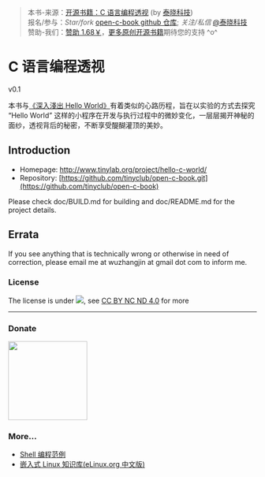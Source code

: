 > 本书-来源：[开源书籍：C 语言编程透视](http://www.tinylab.org/project/hello-c-world/) (by [泰晓科技](http://tinylab.org))<br>
> 报名/参与：*Star/fork* [open-c-book github 仓库](https://github.com/tinyclub/open-c-book); *关注/私信* [@泰晓科技](http://weibo.com/tinylaborg)  <br>
> 赞助-我们：[赞助 1.68￥](#donate)，[更多原创开源书籍](#more)期待您的支持 ^o^ <br>


# C 语言编程透视

v0.1

本书与[《深入淺出 Hello World》](http://blog.linux.org.tw/~jserv/archives/001844.html)有着类似的心路历程，旨在以实验的方式去探究 “Hello World” 这样的小程序在开发与执行过程中的微妙变化，一层层揭开神秘的面纱，透视背后的秘密，不断享受醍醐灌顶的美妙。

## Introduction

- Homepage: <http://www.tinylab.org/project/hello-c-world/>
- Repository: [https://github.com/tinyclub/open-c-book.git](https://github.com/tinyclub/open-c-book)

Please check doc/BUILD.md for building and doc/README.md for the project details.

## Errata

If you see anything that is technically wrong or otherwise in need of
correction, please email me at wuzhangjin at gmail dot com to inform me.

### License

The license is under ![](http://i.creativecommons.org/l/by-nc-nd/4.0/88x31.png), see [CC BY NC ND 4.0](http://creativecommons.org/licenses/by-nc-nd/4.0/) for more

<hr>

### Donate

<span id="donate"><img src="http://www.tinylab.org/wp-content/uploads/2015/05/tinylab-sponsor-1.68.jpg" width="160"/></span>

### More...

* [Shell 编程范例](http://tinylab.gitbooks.io/shellbook/)
* [嵌入式 Linux 知识库(eLinux.org 中文版)](http://tinylab.gitbooks.io/elinux/)
